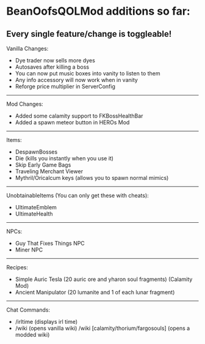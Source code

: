 # BeanOofsQOLMod additions so far:

## Every single feature/change is toggleable!

Vanilla Changes:
* Dye trader now sells more dyes
* Autosaves after killing a boss
* You can now put music boxes into vanity to listen to them
* Any info accessory will now work when in vanity
* Reforge price multiplier in ServerConfig

---

Mod Changes:
* Added some calamity support to FKBossHealthBar
* Added a spawn meteor button in HEROs Mod

---

Items:
* DespawnBosses
* Die (kills you instantly when you use it)
* Skip Early Game Bags
* Traveling Merchant Viewer
* Mythril/Oricalcum keys (allows you to spawn normal mimics)

---

UnobtainableItems (You can only get these with cheats):
* UltimateEmblem
* UltimateHealth

---

NPCs:
* Guy That Fixes Things NPC
* Miner NPC

---

Recipes:
* Simple Auric Tesla (20 auric ore and yharon soul fragments) (Calamity Mod)
* Ancient Manipulator (20 lumanite and 1 of each lunar fragment)

---

Chat Commands:
* /irltime (displays irl time)
* /wiki (opens vanilla wiki)
/wiki [calamity/thorium/fargosouls] (opens a modded wiki)
